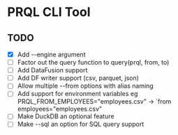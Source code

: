 # PRQL CLI Tool

## TODO

* [x] Add --engine argument
* [ ] Factor out the query function to query(prql, from, to)
* [ ] Add DataFusion support
* [ ] Add DF writer support (csv, parquet, json)
* [ ] Allow multiple --from options with alias naming
* [ ] Add support for environment variables eg PRQL_FROM_EMPLOYEES="employees.csv" -> `from employees="employees.csv"
* [ ] Make DuckDB an optional feature
* [ ] Make --sql an option for SQL query support
